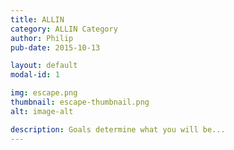 ```yaml
---
title: ALLIN
category: ALLIN Category
author: Philip
pub-date: 2015-10-13

layout: default
modal-id: 1

img: escape.png
thumbnail: escape-thumbnail.png
alt: image-alt

description: Goals determine what you will be...
---
```


